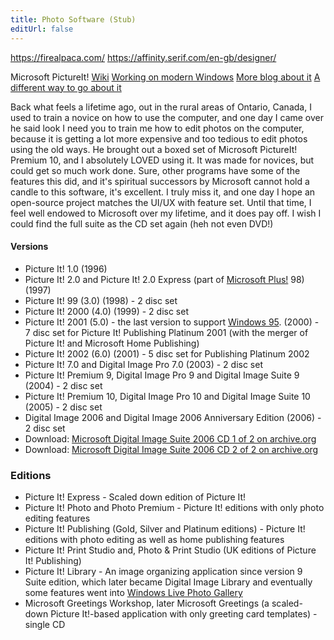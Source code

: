 ```yaml
---
title: Photo Software (Stub)
editUrl: false
---
```


<https://firealpaca.com/>
<https://affinity.serif.com/en-gb/designer/>

Microsoft PictureIt! [Wiki](https://en.wikipedia.org/wiki/Microsoft_Picture_It!) [Working on modern Windows](https://answers.microsoft.com/en-us/windows/forum/windows_10-windows_install/microsoft-digital-image-suite-10/bbffcb24-2c75-426f-8a8d-bad015e19b44) [More blog about it](https://answers.microsoft.com/en-us/windows/forum/windows_10-files-winpc/microsoft-digital-image-suite-anniversary-edition/a88fc432-2b05-4876-a600-63ac5d10dde2?page=9\&messageId=e90b07d2-7f5b-4e14-9468-bbab8bb1df7b) [A different way to go about it](https://mspictureitonwindows10.blogspot.com/p/guide-to-install-microsoft-picture-it.html)

Back what feels a lifetime ago, out in the rural areas of Ontario, Canada, I used to train a novice on how to use the computer, and one day I came over he said look I need you to train me how to edit photos on the computer, because it is getting a lot more expensive and too tedious to edit photos using the old ways. He brought out a boxed set of Microsoft PictureIt! Premium 10, and I absolutely LOVED using it. It was made for novices, but could get so much work done. Sure, other programs have some of the features this did, and it's spiritual successors by Microsoft cannot hold a candle to this software, it's excellent. I truly miss it, and one day I hope an open-source project matches the UI/UX with feature set. Until that time, I feel well endowed to Microsoft over my lifetime, and it does pay off. I wish I could find the full suite as the CD set again (heh not even DVD!)

#### Versions

* Picture It! 1.0 (1996)
* Picture It! 2.0 and Picture It! 2.0 Express (part of [Microsoft Plus!](https://en.wikipedia.org/wiki/Microsoft_Plus! "Microsoft Plus!") 98) (1997)
* Picture It! 99 (3.0) (1998) - 2 disc set
* Picture It! 2000 (4.0) (1999) - 2 disc set
* Picture It! 2001 (5.0) - the last version to support [Windows 95](https://en.wikipedia.org/wiki/Windows_95 "Windows 95"). (2000) - 7 disc set for Picture It! Publishing Platinum 2001 (with the merger of Picture It! and Microsoft Home Publishing)
* Picture It! 2002 (6.0) (2001) - 5 disc set for Publishing Platinum 2002
* Picture It! 7.0 and Digital Image Pro 7.0 (2003) - 2 disc set
* Picture It! Premium 9, Digital Image Pro 9 and Digital Image Suite 9 (2004) - 2 disc set
* Picture It! Premium 10, Digital Image Pro 10 and Digital Image Suite 10 (2005) - 2 disc set
* Digital Image 2006 and Digital Image 2006 Anniversary Edition (2006) - 2 disc set
* Download: [Microsoft Digital Image Suite 2006 CD 1 of 2 on archive.org](https://archive.org/details/X11-23405)
* Download: [Microsoft Digital Image Suite 2006 CD 2 of 2 on archive.org](https://archive.org/details/X11-23408)

### Editions

* Picture It! Express - Scaled down edition of Picture It!
* Picture It! Photo and Photo Premium - Picture It! editions with only photo editing features
* Picture It! Publishing (Gold, Silver and Platinum editions) - Picture It! editions with photo editing as well as home publishing features
* Picture It! Print Studio and, Photo & Print Studio (UK editions of Picture It! Publishing)
* Picture It! Library - An image organizing application since version 9 Suite edition, which later became Digital Image Library and eventually some features went into [Windows Live Photo Gallery](https://en.wikipedia.org/wiki/Windows_Live_Photo_Gallery "Windows Live Photo Gallery")
* Microsoft Greetings Workshop, later Microsoft Greetings (a scaled-down Picture It!-based application with only greeting card templates) - single CD
